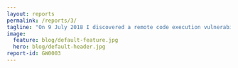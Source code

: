 ```yaml
---
layout: reports
permalink: /reports/3/
tagline: "On 9 July 2018 I discovered a remote code execution vulnerability on caamanitoba.com"
image:
  feature: blog/default-feature.jpg
  hero: blog/default-header.jpg
report-id: GW0003
---
```


